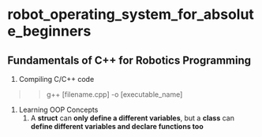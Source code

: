 # robot_operating_system_for_absolute_beginners

## Fundamentals of C++ for Robotics Programming
1. Compiling C/C++ code
>> g++ [filename.cpp] -o [executable_name]

1. Learning OOP Concepts
	1. A **struct** can **only define a different variables**, but a **class** can **define different variables and declare functions too**

